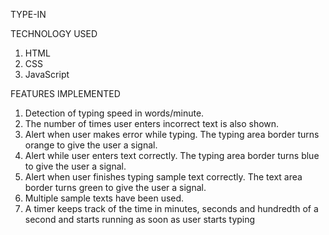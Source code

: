 TYPE-IN

TECHNOLOGY USED

1. HTML
2. CSS
3. JavaScript

FEATURES IMPLEMENTED

1. Detection of typing speed in words/minute.
2. The number of times user enters incorrect text is also shown.
3. Alert when user makes error while typing. The typing area border turns orange to give the user a signal.
4. Alert while user enters text correctly. The typing area border turns blue to give the user a signal.
5. Alert when user finishes typing sample text correctly. The text area border turns green to give the user a signal.
6. Multiple sample texts have been used.
7. A timer keeps track of the time in minutes, seconds and hundredth of a second and starts running as soon as user starts typing
